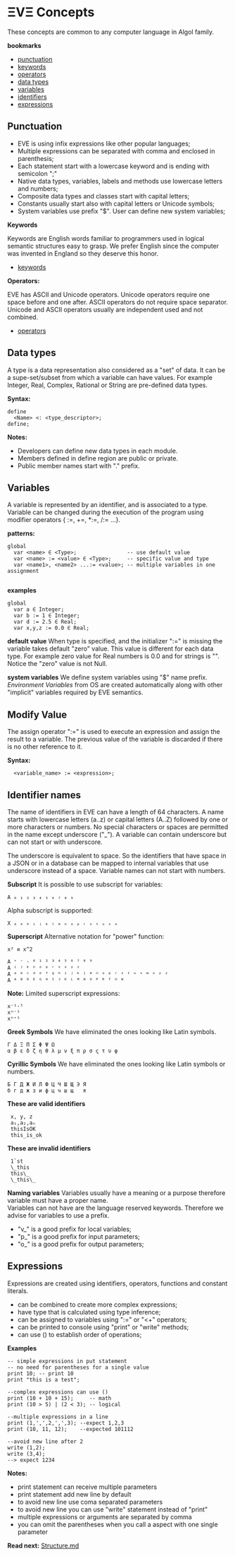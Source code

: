 # ΞVΞ Concepts

These concepts are common to any computer language in Algol family. 

**bookmarks**

* [punctuation](#punctuation)
* [keywords](#keywords)
* [operators](#operators)
* [data types](#data-types)
* [variables](#variables)
* [identifiers](#identifier-names)
* [expressions](#expressions)

## Punctuation

* EVE is using infix expressions like other popular languages;
* Multiple expressions can be separated with comma and enclosed in parenthesis;
* Each statement start with a lowercase keyword and is ending with semicolon ";" 
* Native data types, variables, labels and methods use lowercase letters and numbers;
* Composite data types and classes start with capital letters;
* Constants usually start also with capital letters or Unicode symbols;
* System variables use prefix "$". User can define new system variables;

**Keywords**

Keywords are English words familiar to programmers used in logical semantic structures easy to grasp. We prefer English since the computer was invented in England so they deserve this honor.

* [keywords](keywords.md) 

**Operators:**

EVE has ASCII and Unicode operators. Unicode operators require one space before and one after. ASCII operators do not require space separator. Unicode and ASCII operators usually are independent used and not combined.

* [operators](operators.md) 

## Data types
A type is a data representation also considered as a "set" of data. It can be a supe-set/subset from which a variable can have values. For example Integer, Real, Complex, Rational or String are pre-defined data types. 

**Syntax:**
```
define
  <Name> <: <type_descriptor>;
define;  
```

**Notes:** 

* Developers can define new data types in each module. 
* Members defined in define region are public or private.
* Public member names start with "." prefix.

## Variables
A variable is represented by an identifier, and is associated to a type. Variable can be changed during the execution of the program using modifier operators { :=, +=, *:=, /:= ...}. 

**patterns:**
```
global
  var <name> ∈ <Type>;                -- use default value
  var <name> := <value> ∈ <Type>;     -- specific value and type
  var <name1>, <name2> ...:= <value>; -- multiple variables in one assignment
  
```

**examples**
```
global  
  var a ∈ Integer; 
  var b := 1 ∈ Integer; 
  var d := 2.5 ∈ Real;      
  var x,y,z := 0.0 ∈ Real;  
```

**default value**
When type is specified, and the initializer ":=" is missing the variable takes default "zero" value. This value is different for each data type. For example zero value for Real numbers is 0.0 and for strings is "". Notice the "zero" value is not Null. 

**system variables**
We define system variables using "$" name prefix. _Environment Variables_ from OS are created automatically along with other "implicit" variables required by EVE semantics. 

## Modify Value 
The assign operator ":=" is used to execute an expression and assign the result to a variable. 
The previous value of the variable is discarded if there is no other reference to it.

**Syntax:**
```
  <variable_name> := <expression>; 
```

## Identifier names
The name of identifiers in EVE can have a length of 64 characters. A name starts with lowercase letters (a..z) or capital letters (A..Z) followed by one or more characters or numbers. No special characters or spaces are permitted in the name except underscore ("_"). A variable can contain underscore but can not start or with underscore. 

The underscore is equivalent to space. So the identifiers that have space in a JSON or in a database can be mapped to internal variables that use underscore instead of a space. Variable names can not start with numbers. 

**Subscript**
It is possible to use subscript for variables:
```
A ₀ ₁ ₂ ₃ ₄ ₅ ₆ ₇ ₈ ₉ 
```
Alpha subscript is supported:
```
X ₐ ₑ ₕ ᵢ ⱼ ₖ ₗ ₘ ₙ ₒ ₚ ᵣ ₛ ₜ ᵤ ᵥ ₓ
```

**Superscript**
Alternative notation for "power" function:

```
x² ≡ x^2

A ⁺ ⁻ · ⁰ ¹ ² ³ ⁴ ⁵ ⁶ ⁷ ⁸ ⁹ 
A ⁱ ʲ ᵏ ⁿ ᵒ ᵖ ʳ ˢ ˣ ʸ ᶻ 
A ᵃ ᵇ ᶜ ᵈ ᵉ ᶠ ᵍ ʰ ⁱ ʲ ᵏ ᶩ ᵐ ⁿ ᵒ ᵖ ʳ ˢ ᵗ ᵘ ᵛ ʷ ˣ ʸ ᶻ 
A ᴬ ᴮ ᴰ ᴱ ᴳ ᴴ ᴵ ᴶ ᴷ ᴸ ᴹ ᴺ ᴼ ᴾ ᴿ ᵀ ᵁ ᵂ 
```
**Note:** Limited superscript expressions:
```
x⁻¹·⁵ 
xⁿ⁻¹
xⁿ⁺¹
```

**Greek Symbols**
We have eliminated the ones looking like Latin symbols.

```
Γ Δ Ξ Π Σ Φ Ψ Ω 
α β ε δ ζ η θ λ μ ν ξ π ρ σ ς τ υ φ
```

**Cyrillic Symbols**
We have eliminated the ones looking like Latin symbols or numbers.
```
Б Г Д Ж И Л Ф Ц Ч Ш Щ Э Я 
б г д ж з и ф ц ч ш щ   я 
```

**These are valid identifiers**  
```
 x, y, z
 a₁,a₂,aₙ  
 thisIsOK
 this_is_ok  
```
**These are invalid identifiers**  
```
 1`st
 \_this  
 this\_  
 \_this\_  
```

**Naming variables**
Variables usually have a meaning or a purpose therefore variable must have a proper name.  
Variables can not have are the language reserved keywords. Therefore we advise for variables to use a prefix.

* "v_" is a good prefix for local  variables;
* "p_" is a good prefix for input  parameters;
* "o_" is a good prefix for output parameters;

## Expressions

Expressions are created using identifiers, operators, functions and constant literals. 

* can be combined to create more complex expressions;
* have type that is calculated using type inference;
* can be assigned to variables using ":=" or "<+" operators;
* can be printed to console using "print" or "write" methods;
* can use () to establish order of operations;

**Examples**
```
-- simple expressions in put statement
-- no need for parentheses for a single value
print 10; -- print 10
print "this is a test";

--complex expressions can use ()  
print (10 + 10 + 15);     -- math
print (10 > 5) | (2 < 3); -- logical

--multiple expressions in a line
print (1,',',2,',',3); --expect 1,2,3
print (10, 11, 12);    --expected 101112   

--avoid new line after 2
write (1,2);
write (3,4);  
--> expect 1234
```

**Notes:** 
* print statement can receive multiple parameters
* print statement add new line by default
* to avoid new line use coma separated parameters
* to avoid new line you can use "write" statement instead of "print"
* multiple expressions or arguments are separated by comma
* you can omit the parentheses when you call a aspect with one single parameter

**Read next:** [Structure.md](structure.md)